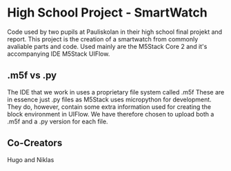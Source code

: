 # High School Project - SmartWatch
Code used by two pupils at Pauliskolan in their high school final projekt and report.
This project is the creation of a smartwatch from commonly avaliable parts and code.
Used mainly are the M5Stack Core 2 and it's accompanying IDE M5Stack UIFlow.
## .m5f vs .py
The IDE that we work in uses a proprietary file system called .m5f 
These are in essence just .py files as M5Stack uses micropython for development.
They do, however, contain some extra information used for creating the block environment in UIFlow.
We have therefore chosen to upload both a .m5f and a .py version for each file.
## Co-Creators
Hugo and Niklas
